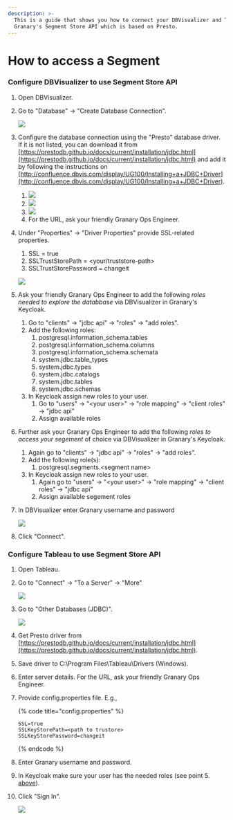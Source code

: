 ```yaml
---
description: >-
  This is a guide that shows you how to connect your DBVisualizer and Tableau to
  Granary's Segment Store API which is based on Presto.
---
```


# How to access a Segment

### Configure DBVisualizer to use Segment Store API

1. Open DBVisualizer.
2. Go to "Database" -&gt; "Create Database Connection". 

   ![](../../.gitbook/assets/dbvis01%20%281%29.png) 

3. Configure the database connection using the "Presto" database driver. If it is not listed, you can download it from [https://prestodb.github.io/docs/current/installation/jdbc.html](https://prestodb.github.io/docs/current/installation/jdbc.html) and add it by following the instructions on [http://confluence.dbvis.com/display/UG100/Installing+a+JDBC+Driver](http://confluence.dbvis.com/display/UG100/Installing+a+JDBC+Driver).
   1. ![](../../.gitbook/assets/dbvis01%20%281%29.png)
   2. ![](../../.gitbook/assets/dbvis02.png) 
   3. ![](../../.gitbook/assets/dbvis03.png) 
   4. For the URL, ask your friendly Granary Ops Engineer.
4. Under "Properties" -&gt; "Driver Properties" provide SSL-related properties.

   1. SSL = true
   2. SSLTrustStorePath = &lt;your/truststore-path&gt;
   3. SSLTrustStorePassword = changeit

   ![](../../.gitbook/assets/dbvis05.png)

5. Ask your friendly Granary Ops Engineer to add the following _roles needed to explore the databbase_ via DBVisualizer in Granary's Keycloak.
   1. Go to "clients" -&gt; "jdbc api" -&gt; "roles" -&gt; "add roles".
   2. Add the following roles:
      1. postgresql.information\_schema.tables
      2. postgresql.information\_schema.columns
      3. postgresql.information\_schema.schemata
      4. system.jdbc.table\_types
      5. system.jdbc.types
      6. system.jdbc.catalogs
      7. system.jdbc.tables
      8. system.jdbc.schemas
   3. In Keycloak assign new roles to your user.
      1. Go to "users" -&gt; "&lt;your user&gt;" -&gt; "role mapping" -&gt; "client roles" -&gt; "jdbc api"
      2. Assign available roles
6. Further ask your Granary Ops Engineer to add the following _roles to access your segement_ of choice via DBVisualizer in Granary's Keycloak.
   1. Again go to "clients" -&gt; "jdbc api" -&gt; "roles" -&gt; "add roles".
   2. Add the following role\(s\):
      1. postgresql.segments.&lt;segment name&gt;
   3. In Keycloak assign new roles to your user.
      1. Again go to "users" -&gt; "&lt;your user&gt;" -&gt; "role mapping" -&gt; "client roles" -&gt; "jdbc api"
      2. Assign available segement roles
7. In DBVisualizer enter Granary username and password

   ![](../../.gitbook/assets/dbvis04.png)

8. Click "Connect".  

### Configure Tableau to use Segment Store API

1. Open Tableau.
2. Go to "Connect" -&gt; "To a Server" -&gt; "More"

     ![](../../.gitbook/assets/tableau01.PNG) 

3. Go to "Other Databases \(JDBC\)".

    ![](../../.gitbook/assets/tableau02.PNG) 

4. Get Presto driver from [https://prestodb.github.io/docs/current/installation/jdbc.html](https://prestodb.github.io/docs/current/installation/jdbc.html).
5. Save driver to C:\Program Files\Tableau\Drivers \(Windows\).
6. Enter server details. For the URL, ask your friendly Granary Ops Engineer.
7. Provide config.properties file. E.g.,

   {% code title="config.properties" %}
   ```text
   SSL=true 
   SSLKeyStorePath=<path to trustore>
   SSLKeyStorePassword=changeit
   ```
   {% endcode %}

8. Enter Granary username and password.
9. In Keycloak make sure your user has the needed roles \(see point 5. [above](segment-store-api.md#set-up-jdbc-api-config-using-dbvisualizer)\).
10. Click "Sign In".



    ![](../../.gitbook/assets/tableau03.PNG)







